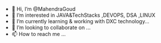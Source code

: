- 👋 Hi, I’m @MahendraGoud
- 👀 I’m interested in JAVA&TechStacks ,DEVOPS, DSA ,LINUX
- 🌱 I’m currently learning & working with DXC technology...
- 💞️ I’m looking to collaborate on ...
- 📫 How to reach me ...

<!---
trozanmahendra/trozanmahendra is a ✨ special ✨ repository because its `README.md` (this file) appears on your GitHub profile.
You can click the Preview link to take a look at your changes.
--->
